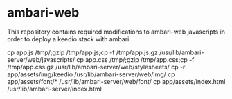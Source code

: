 # ambari-web
This repository contains required modifications to ambari-web javascripts in order to deploy a keedio stack with ambari

cp app.js /tmp/;gzip /tmp/app.js;cp -f /tmp/app.js.gz /usr/lib/ambari-server/web/javascripts/
cp app.css /tmp/;gzip /tmp/app.css;cp -f /tmp/app.css.gz /usr/lib/ambari-server/web/stylesheets/
cp -r app/assets/img/keedio /usr/lib/ambari-server/web/img/
cp app/assets/font/* /usr/lib/ambari-server/web/font/
cp app/assets/index.html /usr/lib/ambari-server/index.html

